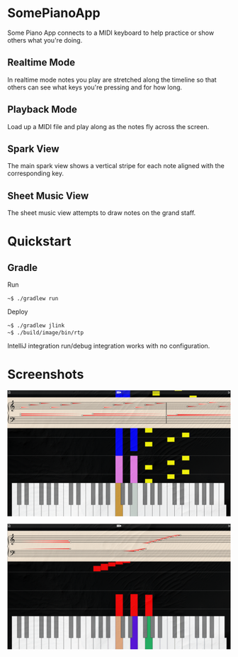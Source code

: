 # SomePianoApp

Some Piano App connects to a MIDI keyboard to help practice or show others what you're doing.

## Realtime Mode

In realtime mode notes you play are stretched along the timeline so that others can see what keys you're pressing and for how long.

## Playback Mode

Load up a MIDI file and play along as the notes fly across the screen.

## Spark View

The main spark view shows a vertical stripe for each note aligned with the corresponding key.

## Sheet Music View

The sheet music view attempts to draw notes on the grand staff.


# Quickstart

## Gradle

Run
```
~$ ./gradlew run
```

Deploy
```
~$ ./gradlew jlink
~$ ./build/image/bin/rtp
```

IntelliJ integration run/debug integration works with no configuration.

# Screenshots

![Playback mode playing Bach's Prelude in C major](screenshots/playback_mode.png?raw=true "Playback mode playing Bach's Prelude in C major")

![Watch mode](screenshots/watch_mode.png?raw=true "Watch mode")

